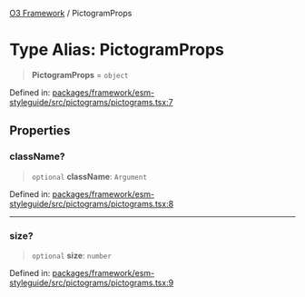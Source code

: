 [O3 Framework](../API.md) / PictogramProps

# Type Alias: PictogramProps

> **PictogramProps** = `object`

Defined in: [packages/framework/esm-styleguide/src/pictograms/pictograms.tsx:7](https://github.com/habeshabro/openmrs-esm-core/blob/main/packages/framework/esm-styleguide/src/pictograms/pictograms.tsx#L7)

## Properties

### className?

> `optional` **className**: `Argument`

Defined in: [packages/framework/esm-styleguide/src/pictograms/pictograms.tsx:8](https://github.com/habeshabro/openmrs-esm-core/blob/main/packages/framework/esm-styleguide/src/pictograms/pictograms.tsx#L8)

***

### size?

> `optional` **size**: `number`

Defined in: [packages/framework/esm-styleguide/src/pictograms/pictograms.tsx:9](https://github.com/habeshabro/openmrs-esm-core/blob/main/packages/framework/esm-styleguide/src/pictograms/pictograms.tsx#L9)
